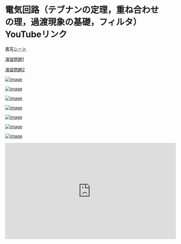 # 電気回路（テブナンの定理，重ね合わせの理，過渡現象の基礎，フィルタ）YouTubeリンク

[書写シート](https://github.com/Hiroshi-Okajima/circuits-education01/blob/main/%E5%95%8F%E9%A1%8C02.pdf)

[演習問題1](https://github.com/Hiroshi-Okajima/circuits-education01/blob/main/%E5%95%8F%E9%A1%8C01.pdf)

[演習問題2](https://github.com/Hiroshi-Okajima/circuits-education01/blob/main/%E5%95%8F%E9%A1%8C02.pdf)

[![image](https://user-images.githubusercontent.com/112537733/188296178-49e3e3e8-f556-49d9-a6fb-79fdc044c5f8.png)](https://youtu.be/Iv2evmmBagQ)

[![image](https://user-images.githubusercontent.com/112537733/188296187-010d81d5-8954-40ba-bca5-298a81e18ae1.png)](https://youtu.be/bUJfuViZ1ek)

[![image](https://user-images.githubusercontent.com/112537733/188296196-7dbcff70-fd8b-455e-95bf-1ba102d90958.png)](https://youtu.be/asXkmo5Ngzw)

[![image](https://user-images.githubusercontent.com/112537733/188296198-07a4381c-641e-4623-90ac-00a73576acf1.png)](https://youtu.be/0jd7RjdRQaM)

[![image](https://user-images.githubusercontent.com/112537733/188296226-3670d639-cb7a-4f10-aafb-b8f9882a71df.png)](https://youtu.be/gyghMaoDXA4)

[![image](https://user-images.githubusercontent.com/112537733/188296249-b3c71eb1-5c8c-47dc-9f80-52af849b6283.png)](https://youtu.be/kZdvpxp00Rc)

[![image](https://user-images.githubusercontent.com/112537733/188296301-acb1b586-cee1-4ca3-9e2d-32b224f615da.png)](https://youtu.be/9B1eG_E49cM)

<iframe width="560" height="315" src="https://www.youtube.com/embed/aeqfsfcik64?si=JwBCnFG5D22MQPv-" title="YouTube video player" frameborder="0" allow="accelerometer; autoplay; clipboard-write; encrypted-media; gyroscope; picture-in-picture; web-share" allowfullscreen></iframe>
